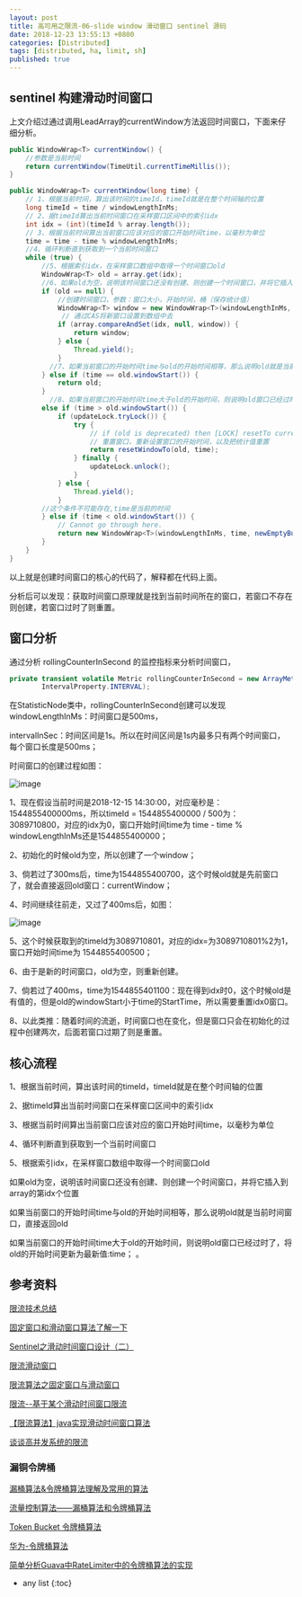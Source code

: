 ```yaml
---
layout: post
title: 高可用之限流-06-slide window 滑动窗口 sentinel 源码
date: 2018-12-23 13:55:13 +0800
categories: [Distributed]
tags: [distributed, ha, limit, sh]
published: true
---
```



## sentinel 构建滑动时间窗口

上文介绍过通过调用LeadArray的currentWindow方法返回时间窗口，下面来仔细分析。

```java
public WindowWrap<T> currentWindow() {
    //参数是当前时间
    return currentWindow(TimeUtil.currentTimeMillis());
}

public WindowWrap<T> currentWindow(long time) {
    // 1、根据当前时间，算出该时间的timeId，timeId就是在整个时间轴的位置
    long timeId = time / windowLengthInMs;
    // 2、据timeId算出当前时间窗口在采样窗口区间中的索引idx
    int idx = (int)(timeId % array.length());
    // 3、根据当前时间算出当前窗口应该对应的窗口开始时间time，以毫秒为单位
    time = time - time % windowLengthInMs;
    //4、循环判断直到获取到一个当前时间窗口
    while (true) {
        //5、根据索引idx，在采样窗口数组中取得一个时间窗口old
        WindowWrap<T> old = array.get(idx);
        //6、如果old为空，说明该时间窗口还没有创建、则创建一个时间窗口，并将它插入到array的第idx个位置
        if (old == null) {
            //创建时间窗口，参数：窗口大小，开始时间，桶（保存统计值）
            WindowWrap<T> window = new WindowWrap<T>(windowLengthInMs, time, newEmptyBucket());
             // 通过CAS将新窗口设置到数组中去
            if (array.compareAndSet(idx, null, window)) {
                return window;
            } else {
                Thread.yield();
            }
          //7、如果当前窗口的开始时间time与old的开始时间相等，那么说明old就是当前时间窗口，直接返回old
        } else if (time == old.windowStart()) { 
            return old;
        } 
          //8、如果当前窗口的开始时间time大于old的开始时间，则说明old窗口已经过时了，将old的开始时间更新为最新值:time，下一个循环中在第7步返回
        else if (time > old.windowStart()) {
            if (updateLock.tryLock()) {
                try {
                    // if (old is deprecated) then [LOCK] resetTo currentTime.
                    // 重置窗口，重新设置窗口的开始时间，以及把统计值重置
                    return resetWindowTo(old, time);
                } finally {
                    updateLock.unlock();
                }
            } else {
                Thread.yield();
            }
        //这个条件不可能存在,time是当前的时间
        } else if (time < old.windowStart()) {
            // Cannot go through here.
            return new WindowWrap<T>(windowLengthInMs, time, newEmptyBucket());
        }
    }
}
```

以上就是创建时间窗口的核心的代码了，解释都在代码上面。

分析后可以发现：获取时间窗口原理就是找到当前时间所在的窗口，若窗口不存在则创建，若窗口过时了则重置。

## 窗口分析

通过分析 rollingCounterInSecond 的监控指标来分析时间窗口，

```java
private transient volatile Metric rollingCounterInSecond = new ArrayMetric(1000 / SampleCountProperty.SAMPLE_COUNT,
        IntervalProperty.INTERVAL);
```

在StatisticNode类中，rollingCounterInSecond创建可以发现windowLengthInMs：时间窗口是500ms，

intervalInSec：时间区间是1s。所以在时间区间是1s内最多只有两个时间窗口，每个窗口长度是500ms；

时间窗口的创建过程如图：

![image](https://user-images.githubusercontent.com/18375710/85254688-70918a80-b493-11ea-8d1f-451a2331d65e.png)

1、现在假设当前时间是2018-12-15 14:30:00，对应毫秒是：1544855400000ms，所以timeId = 1544855400000 / 500为：3089710800，对应的idx为0，窗口开始时间time为 time - time % windowLengthInMs还是1544855400000；

2、初始化的时候old为空，所以创建了一个window；

3、倘若过了300ms后，time为1544855400700，这个时候old就是先前窗口了，就会直接返回old窗口：currentWindow；

4、时间继续往前走，又过了400ms后，如图：

![image](https://user-images.githubusercontent.com/18375710/85255008-fca3b200-b493-11ea-91c7-9b9e9ece85a9.png)

5、这个时候获取到的timeId为3089710801，对应的idx=为3089710801%2为1，窗口开始时间time为 1544855400500；

6、由于是新的时间窗口，old为空，则重新创建。

7、倘若过了400ms，time为1544855401100：现在得到idx时0，这个时候old是有值的，但是old的windowStart小于time的StartTime，所以需要重置idx0窗口。

8、以此类推：随着时间的流逝，时间窗口也在变化，但是窗口只会在初始化的过程中创建两次，后面若窗口过期了则是重置。

## 核心流程

1、根据当前时间，算出该时间的timeId，timeId就是在整个时间轴的位置

2、据timeId算出当前时间窗口在采样窗口区间中的索引idx

3、根据当前时间算出当前窗口应该对应的窗口开始时间time，以毫秒为单位

4、循环判断直到获取到一个当前时间窗口

5、根据索引idx，在采样窗口数组中取得一个时间窗口old

如果old为空，说明该时间窗口还没有创建、则创建一个时间窗口，并将它插入到array的第idx个位置

如果当前窗口的开始时间time与old的开始时间相等，那么说明old就是当前时间窗口，直接返回old

如果当前窗口的开始时间time大于old的开始时间，则说明old窗口已经过时了，将old的开始时间更新为最新值:time；
。
## 参考资料

[限流技术总结](https://blog.wangqi.love/articles/Java/%E9%99%90%E6%B5%81%E6%8A%80%E6%9C%AF%E6%80%BB%E7%BB%93.html)

[固定窗口和滑动窗口算法了解一下](https://cloud.tencent.com/developer/article/1359889)

[Sentinel之滑动时间窗口设计（二）](https://www.jianshu.com/p/05677381e155)

[限流滑动窗口](https://zhuanlan.zhihu.com/p/95794476)

[限流算法之固定窗口与滑动窗口](https://blog.csdn.net/weixin_41247920/article/details/100144184)

[限流--基于某个滑动时间窗口限流](https://blog.csdn.net/asdcls/article/details/96344783)

[【限流算法】java实现滑动时间窗口算法](https://blog.csdn.net/king0406/article/details/103129786)

[谈谈高并发系统的限流](https://www.cnblogs.com/haoxinyue/p/6792309.html)

### 漏铜令牌桶 

[漏桶算法&令牌桶算法理解及常用的算法](https://www.jianshu.com/p/c02899c30bbd)

[流量控制算法——漏桶算法和令牌桶算法](https://www.jianshu.com/p/36bca4ed6d17)

[Token Bucket 令牌桶算法](https://blog.csdn.net/wudaoshihun/article/details/83097341)

[华为-令牌桶算法](https://support.huawei.com/enterprise/zh/doc/EDOC1100055553/33f24bb0)

[简单分析Guava中RateLimiter中的令牌桶算法的实现](https://my.oschina.net/guanhe/blog/1921116)

* any list
{:toc}